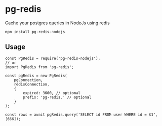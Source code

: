 # pg-redis

Cache your postgres queries in NodeJs using redis

    npm install pg-redis-nodejs

## Usage

    const PgRedis = require('pg-redis-nodejs');
    // or
    import PgRedis from 'pg-redis';
    
    const pgRedis = new PgRedis(
        pgConnection,
        redisConnection,
        {
            expired: 3600, // optional
            prefix: 'pg-redis.' // optional
        }
    );
    
    const rows = await pgRedis.query('SELECT id FROM user WHERE id = $1', [666]);
 

